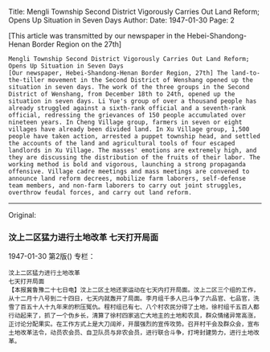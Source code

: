 Title: Mengli Township Second District Vigorously Carries Out Land Reform; Opens Up Situation in Seven Days
Author:
Date: 1947-01-30
Page: 2

[This article was transmitted by our newspaper in the Hebei-Shandong-Henan Border Region on the 27th]

    Mengli Township Second District Vigorously Carries Out Land Reform; Opens Up Situation in Seven Days
    [Our newspaper, Hebei-Shandong-Henan Border Region, 27th] The land-to-the-tiller movement in the Second District of Wenshang opened up the situation in seven days. The work of the three groups in the Second District of Wenshang, from December 18th to 24th, opened up the situation in seven days. Li Yue's group of over a thousand people has already struggled against a sixth-rank official and a seventh-rank official, redressing the grievances of 150 people accumulated over nineteen years. In Cheng Village group, farmers in seven or eight villages have already been divided land. In Xu Village group, 1,500 people have taken action, arrested a puppet township head, and settled the accounts of the land and agricultural tools of four escaped landlords in Xu Village. The masses' emotions are extremely high, and they are discussing the distribution of the fruits of their labor. The working method is bold and vigorous, launching a strong propaganda offensive. Village cadre meetings and mass meetings are convened to announce land reform decrees, mobilize farm laborers, self-defense team members, and non-farm laborers to carry out joint struggles, overthrow feudal forces, and carry out land reform.



<hr /> 

Original: 


### 汶上二区猛力进行土地改革  七天打开局面

1947-01-30
第2版()
专栏：

    汶上二区猛力进行土地改革
    七天打开局面
    【本报冀鲁豫二十七日电】汶上二区土地还家运动在七天内打开局面。汶上二区三个组的工作，从十二月十八号到二十四日，七天内就轰开了局面。李月组千多人已斗争了六品官、七品官，洗雪了百五十人十九年来的积压冤仇。程村组已有七、八个村农民分得了土地，徐村组千五百人都行动起来了，抓了一个伪乡长，清算了徐村四家逃亡大地主的土地和农具，群众情绪异常高涨，正讨论分配果实。在工作方式上是大刀阔斧，开展强烈的宣传攻势。召开村干会及群众会，宣布土地改革法令，动员农会员、自卫队员与非农会员，进行联合斗争，打垮封建势力，进行土地改革。
